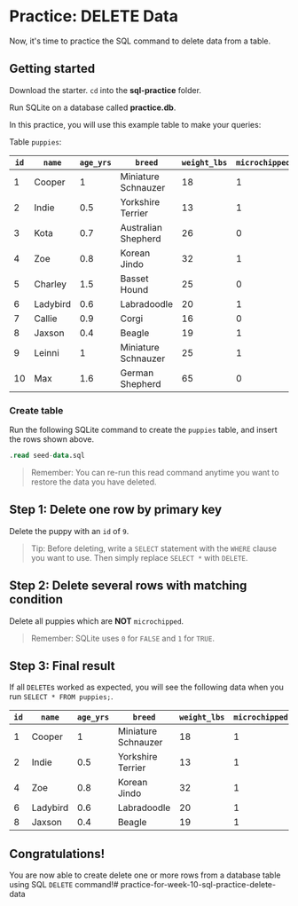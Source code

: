 # Practice: DELETE Data

Now, it's time to practice the SQL command to delete data from a table.

## Getting started

Download the starter. `cd` into the __sql-practice__ folder.

Run SQLite on a database called __practice.db__.

In this practice, you will use this example table to make your queries:

Table `puppies`:

| `id` | `name`   | `age_yrs` | `breed`             | `weight_lbs` | `microchipped` |
| ---- | -------- | --------- | ------------------- | ------------ | -------------- |
| 1    | Cooper   | 1         | Miniature Schnauzer | 18           | 1              |
| 2    | Indie    | 0.5       | Yorkshire Terrier   | 13           | 1              |
| 3    | Kota     | 0.7       | Australian Shepherd | 26           | 0              |
| 4    | Zoe      | 0.8       | Korean Jindo        | 32           | 1              |
| 5    | Charley  | 1.5       | Basset Hound        | 25           | 0              |
| 6    | Ladybird | 0.6       | Labradoodle         | 20           | 1              |
| 7    | Callie   | 0.9       | Corgi               | 16           | 0              |
| 8    | Jaxson   | 0.4       | Beagle              | 19           | 1              |
| 9    | Leinni   | 1         | Miniature Schnauzer | 25           | 1              |
| 10   | Max      | 1.6       | German Shepherd     | 65           | 0              |

### Create table

Run the following SQLite command to create the `puppies` table, and insert the
rows shown above.

```sql
.read seed-data.sql
```

> Remember: You can re-run this read command anytime you want to restore the 
> data you have deleted.

## Step 1: Delete one row by primary key

Delete the puppy with an `id` of `9`.

> Tip: Before deleting, write a `SELECT` statement with the `WHERE` clause you 
> want to use. Then simply replace `SELECT *` with `DELETE`.

## Step 2: Delete several rows with matching condition

Delete all puppies which are __NOT__ `microchipped`.

> Remember: SQLite uses `0` for `FALSE` and `1` for `TRUE`.

## Step 3: Final result

If all `DELETE`s worked as expected, you will see the following data when you 
run `SELECT * FROM puppies;`.

| `id` | `name`   | `age_yrs` | `breed`             | `weight_lbs` | `microchipped` |
| ---- | -------- | --------- | ------------------- | ------------ | -------------- |
| 1    | Cooper   | 1         | Miniature Schnauzer | 18           | 1              |
| 2    | Indie    | 0.5       | Yorkshire Terrier   | 13           | 1              |
| 4    | Zoe      | 0.8       | Korean Jindo        | 32           | 1              |
| 6    | Ladybird | 0.6       | Labradoodle         | 20           | 1              |
| 8    | Jaxson   | 0.4       | Beagle              | 19           | 1              |

## Congratulations!

You are now able to create delete one or more rows from a database table using 
SQL `DELETE` command!# practice-for-week-10-sql-practice-delete-data
